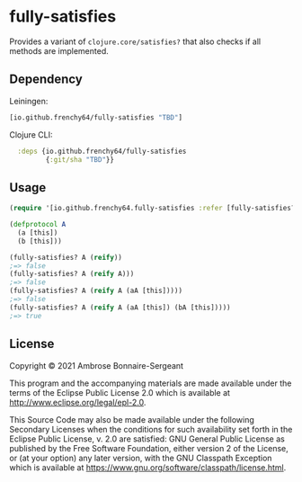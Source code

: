 # fully-satisfies

Provides a variant of `clojure.core/satisfies?` that also checks if all methods are implemented.

## Dependency

Leiningen:

```clojure
[io.github.frenchy64/fully-satisfies "TBD"]
```

Clojure CLI:

```clojure
  :deps {io.github.frenchy64/fully-satisfies 
         {:git/sha "TBD"}}
```

## Usage

```clojure
(require '[io.github.frenchy64.fully-satisfies :refer [fully-satisfies?]])

(defprotocol A
  (a [this])
  (b [this]))

(fully-satisfies? A (reify))
;=> false
(fully-satisfies? A (reify A)))
;=> false
(fully-satisfies? A (reify A (aA [this]))))
;=> false
(fully-satisfies? A (reify A (aA [this]) (bA [this]))))
;=> true
```

## License

Copyright © 2021 Ambrose Bonnaire-Sergeant

This program and the accompanying materials are made available under the
terms of the Eclipse Public License 2.0 which is available at
http://www.eclipse.org/legal/epl-2.0.

This Source Code may also be made available under the following Secondary
Licenses when the conditions for such availability set forth in the Eclipse
Public License, v. 2.0 are satisfied: GNU General Public License as published by
the Free Software Foundation, either version 2 of the License, or (at your
option) any later version, with the GNU Classpath Exception which is available
at https://www.gnu.org/software/classpath/license.html.

